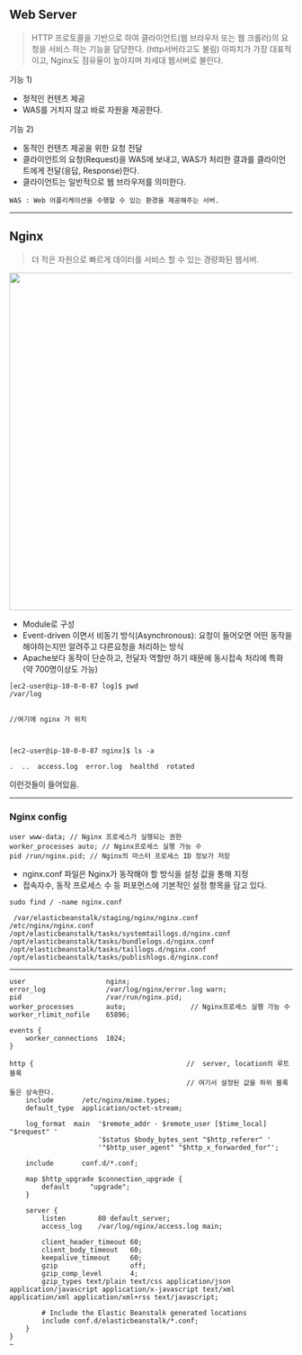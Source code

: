 
## Web Server
>HTTP 프로토콜을 기반으로 하여 클라이언트(웹 브라우저 또는 웹 크롤러)의 요청을 서비스 하는 기능을 담당한다. (http서버라고도 불림)
>아파치가 가장 대표적이고, Nginx도 점유율이 높아지며 차세대 웹서버로 불린다.

기능 1)
- 정적인 컨텐츠 제공
- WAS를 거치지 않고 바로 자원을 제공한다.

기능 2)
- 동적인 컨텐츠 제공을 위한 요청 전달
- 클라이언트의 요청(Request)을 WAS에 보내고, WAS가 처리한 결과를 클라이언트에게 전달(응답, Response)한다.
- 클라이언트는 일반적으로 웹 브라우저를 의미한다.

``WAS : Web 어플리케이션을 수행할 수 있는 환경을 제공해주는 서버.``



---

## Nginx
>더 적은 자원으로 빠르게 데이터를 서비스 할 수 있는 경량화된 웹서버.

<img src="https://mblogthumb-phinf.pstatic.net/20160615_285/tmondev_14659634162585kOtn_PNG/3.png?type=w2" width="600"/>

- Module로 구성
- Event-driven 이면서 비동기 방식(Asynchronous): 요청이 들어오면 어떤 동작을 해야하는지만 알려주고 다른요청을 처리하는 방식
- Apache보다 동작이 단순하고, 전달자 역할만 하기 때문에 동시접속 처리에 특화(약 700명이상도 가능)


```
[ec2-user@ip-10-0-0-87 log]$ pwd
/var/log

 
//여기에 nginx 가 위치



[ec2-user@ip-10-0-0-87 nginx]$ ls -a

.  ..  access.log  error.log  healthd  rotated
```

이런것들이 들어있음. 

---

### Nginx config
```
user www-data; // Nginx 프로세스가 실행되는 권한
worker_processes auto; // Nginx프로세스 실행 가능 수
pid /run/nginx.pid; // Nginx의 마스터 프로세스 ID 정보가 저장
```
- nginx.conf 파일은 Nginx가 동작해야 할 방식을 설정 값을 통해 지정
- 접속자수, 동작 프로세스 수 등 퍼포먼스에 기본적인 설정 항목을 담고 있다.



`sudo find / -name nginx.conf` 
```
 /var/elasticbeanstalk/staging/nginx/nginx.conf
/etc/nginx/nginx.conf
/opt/elasticbeanstalk/tasks/systemtaillogs.d/nginx.conf
/opt/elasticbeanstalk/tasks/bundlelogs.d/nginx.conf
/opt/elasticbeanstalk/tasks/taillogs.d/nginx.conf
/opt/elasticbeanstalk/tasks/publishlogs.d/nginx.conf
```
-----------

```
user                    nginx;
error_log               /var/log/nginx/error.log warn;
pid                     /var/run/nginx.pid;
worker_processes        auto;                // Nginx프로세스 실행 가능 수
worker_rlimit_nofile    65896;

events {
    worker_connections  1024;
}

http {                                      //  server, location의 루트 블록
                                            // 여기서 설정된 값을 하위 블록들은 상속한다. 
    include       /etc/nginx/mime.types;
    default_type  application/octet-stream;

    log_format  main  '$remote_addr - $remote_user [$time_local] "$request" '
                      '$status $body_bytes_sent "$http_referer" '
                      '"$http_user_agent" "$http_x_forwarded_for"';

    include       conf.d/*.conf;

    map $http_upgrade $connection_upgrade {
        default     "upgrade";
    }

    server {
        listen        80 default_server;
        access_log    /var/log/nginx/access.log main;

        client_header_timeout 60;
        client_body_timeout   60;
        keepalive_timeout     60;
        gzip                  off;
        gzip_comp_level       4;
        gzip_types text/plain text/css application/json application/javascript application/x-javascript text/xml application/xml application/xml+rss text/javascript;

        # Include the Elastic Beanstalk generated locations
        include conf.d/elasticbeanstalk/*.conf;
    }
}
~                                                                                                                      
```
